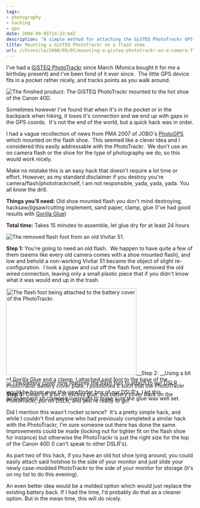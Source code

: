 ```yaml
---
tags:
- photography
- hacking
- gps
date: 2008-09-05T14:23:04Z
description: "A simple method for attaching the GiSTEQ PhotoTrackr GPS device onto the flash shoe of your digital camera."
title: Mounting a GiSTEQ PhotoTrackr on a flash shoe
url: /chronicle/2008/09/05/mounting-a-gisteq-phototrackr-on-a-camera-flash-shoe/
---
```


I've had a <a href="http://www.gisteq.com/PhotoTrackrProducts.php">GiSTEQ PhotoTrackr</a> since March (Monica bought it for me a birthday present) and I've been fond of it ever since.  The little GPS device fits in a pocket rather nicely, and tracks points as you walk around.

<img src="/images/blog/2008/09/finished.jpg" alt="The finished product: The GiSTEQ PhotoTrackr mounted to the hot shoe of the Canon 40D." />

Sometimes however I've found that when it's in the pocket or in the backpack when hiking, it loses it's connection and we end up with gaps in the GPS coords.  It's not the end of the world, but a quick hack was in order.

I had a vague recollection of news from PMA 2007 of JOBO's <a href="http://www.jobo.com/web/photoGPS.221.0.html">PhotoGPS</a> which mounted on the flash shoe.  This seemed like a clever idea and I considered this easily addressable with the PhotoTrackr.  We don't use an on camera flash or the shoe for the type of photography we do, so this would work nicely.

Make no mistake this is an easy hack that doesn't require a lot time or effort.  However, as my standard disclaimer if you destroy you're camera/flash/phototrackr/self, I am not responsible, yada, yada, yada.  You all know the drill.

__Things you'll need:__ Old shoe mounted flash you don't mind destroying, hacksaw/jigsaw/cutting implement, sand paper, clamp, glue (I've had good results with <a href="http://www.gorillaglue.com/">Gorilla Glue</a>)

__Total time:__ Takes 15 minutes to assemble, let glue dry for at least 24 hours

<img alt="The removed flash foot from an old Vivitar 51." src="/images/blog/2008/09/flash_foot.jpg">

__Step 1:__ You're going to need an old flash.  We happen to have quite a few of them (seems like every old camera comes with a shoe mounted flash), and low and behold a non-working Vivitar 51 became the object of slight re-configuration.  I took a jigsaw and cut off the flash foot, removed the old wired connection, leaving only a small plastic piece that if you didn't know what it was would end up in the trash.

<div style="height: 245px!important;"><img src="/images/blog/2008/09/clamped_flash_foot.jpg" alt="The flash foot being attached to the battery cover of the PhotoTrackr." title="The flash foot being attached to the battery cover of the PhotoTrackr." width="350" height="233" class="imgleft size-full wp-image-51" />__Step 2: __Using a bit of Gorilla Glue and a clamp, I attached said foot to the base of the PhotoTrackr battery cover plate.  I positioned it such that the PhotoTrackr would be hover over the viewfinder box of our DSLR's.  I let this arrangement sit clamped overnight to make sure the glue was well set.
</div>

<img src="/images/blog/2008/09/quick_look.jpg" alt="The battery cover now features the flash foot to attach to our DSLR">

__Step 3:__ Clean off a bit of excess glue, put battery cover back on the PhotoTrackr, put on DSLR, and you're ready to go!

Did I mention this wasn't rocket science?  It's a pretty simple hack, and while I couldn't find anyone who had previously completed a similar hack with the PhotoTrackr, I'm sure someone out there has done the same.  Improvements could be made (locking nut for tighter fit on the flash shoe for instance) but otherwise the PhotoTrackr is just the right size for the top of the Canon 40D (I can't speak to other DSLR's).

As part two of this hack, if you have an old hot shoe lying around, you could easily attach said hotshoe to the side of your monitor and just slide your newly case-modded PhotoTrackr to the side of your monitor for storage (it's on my list to do this evening).

An even better idea would be a molded option which would just replace the existing battery back.  If I had the time, I'd probably do that as a cleaner option.  But in the mean time, this will do nicely.
